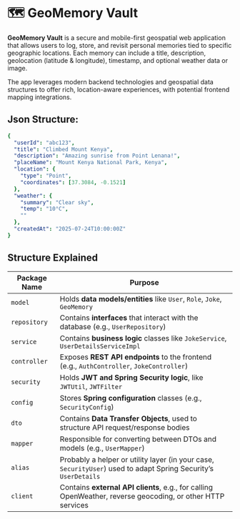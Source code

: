 # 🗺️ GeoMemory Vault

**GeoMemory Vault** is a secure and mobile-first geospatial web application that allows users to log, store, and revisit 
personal memories tied to specific geographic locations. Each memory can include a title, description, geolocation 
(latitude & longitude), timestamp, and optional weather data or image.

The app leverages modern backend technologies and geospatial data structures to offer rich, location-aware experiences, 
with potential frontend mapping integrations.

## Json Structure:

```yaml
{
  "userId": "abc123",
  "title": "Climbed Mount Kenya",
  "description": "Amazing sunrise from Point Lenana!",
  "placeName": "Mount Kenya National Park, Kenya",
  "location": {
    "type": "Point",
    "coordinates": [37.3084, -0.1521]
  },
  "weather": {
    "summary": "Clear sky",
    "temp": "10°C",
    ""
  },
  "createdAt": "2025-07-24T10:00:00Z"
}


```

## Structure Explained
| **Package Name** | **Purpose**                                                                                                     |
|------------------|-----------------------------------------------------------------------------------------------------------------|
| `model`          | Holds **data models/entities** like `User`, `Role`, `Joke`, `GeoMemory`                                         |
| `repository`     | Contains **interfaces** that interact with the database (e.g., `UserRepository`)                                |
| `service`        | Contains **business logic** classes like `JokeService`, `UserDetailsServiceImpl`                                |
| `controller`     | Exposes **REST API endpoints** to the frontend (e.g., `AuthController`, `JokeController`)                       |
| `security`       | Holds **JWT and Spring Security logic**, like `JWTUtil`, `JWTFilter`                                            |
| `config`         | Stores **Spring configuration** classes (e.g., `SecurityConfig`)                                                |
| `dto`            | Contains **Data Transfer Objects**, used to structure API request/response bodies                               |
| `mapper`         | Responsible for converting between DTOs and models (e.g., `UserMapper`)                                         |
| `alias`          | Probably a helper or utility layer (in your case, `SecurityUser`) used to adapt Spring Security’s `UserDetails` |
| `client`         | Contains **external API clients**, e.g., for calling OpenWeather, reverse geocoding, or other HTTP services     |

